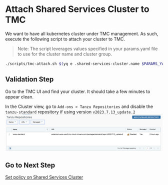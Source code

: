 # Attach Shared Services Cluster to TMC

We want to have all kubernetes cluster under TMC management.  As such, execute the following script to attach your cluster to TMC.

>Note: The script leverages values specified in your params.yaml file to use for the cluster name and cluster group.

```bash
./scripts/tmc-attach.sh $(yq e .shared-services-cluster.name $PARAMS_YAML)
```

## Validation Step

Go to the TMC UI and find your cluster.  It should take a few minutes to appear clean.

In the Cluster view, go to `Add-ons > Tanzu Repositories` and disable the `tanzu-standard` repository if using version `v2023.7.13_update.2`
<img src="tanzu-repo.png" width="1000"><br>

## Go to Next Step

[Set policy on Shared Services Cluster](03_policy_ssc.md)

